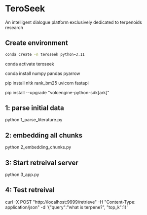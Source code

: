 # TeroSeek
An intelligent dialogue platform exclusively dedicated to terpenoids research


## Create environment
```bash
conda create -n teroseek python=3.11
```
conda activate teroseek

conda install numpy pandas pyarrow

pip install nltk rank_bm25 uvicorn fastapi

pip install --upgrade "volcengine-python-sdk[ark]"


## 1: parse initial data

python 1_parse_literature.py

## 2: embedding all chunks

python 2_embedding_chunks.py

## 3: Start retreival server

python 3_app.py

## 4: Test retreival

 curl -X POST "http://localhost:9999/retrieve" -H "Content-Type: application/json" -d '{"query":"what is terpene?", "top_k":1}'
